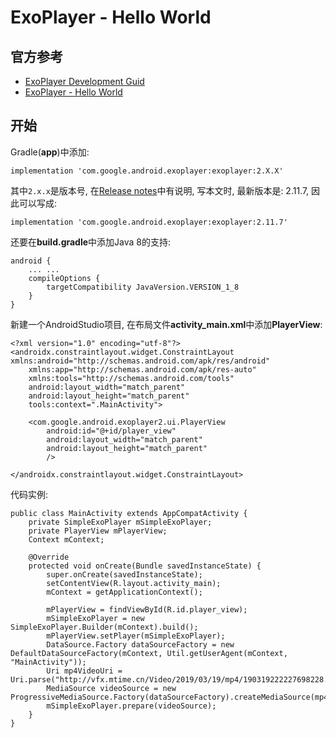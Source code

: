 # ExoPlayer - Hello World

## 官方参考
* [ExoPlayer Development Guid](https://exoplayer.dev/)
* [ExoPlayer - Hello World](https://exoplayer.dev/hello-world.html)
  
## 开始
Gradle(**app**)中添加:
```
implementation 'com.google.android.exoplayer:exoplayer:2.X.X'
```
其中`2.x.x`是版本号, 在[Release notes](https://github.com/google/ExoPlayer/blob/release-v2/RELEASENOTES.md)中有说明, 写本文时, 最新版本是: 2.11.7, 因此可以写成:
```
implementation 'com.google.android.exoplayer:exoplayer:2.11.7'
```

还要在**build.gradle**中添加Java 8的支持:
```
android {
    ... ...
    compileOptions {
        targetCompatibility JavaVersion.VERSION_1_8
    }
}
```

新建一个AndroidStudio项目, 在布局文件**activity_main.xml**中添加**PlayerView**:
```
<?xml version="1.0" encoding="utf-8"?>
<androidx.constraintlayout.widget.ConstraintLayout xmlns:android="http://schemas.android.com/apk/res/android"
    xmlns:app="http://schemas.android.com/apk/res-auto"
    xmlns:tools="http://schemas.android.com/tools"
    android:layout_width="match_parent"
    android:layout_height="match_parent"
    tools:context=".MainActivity">

    <com.google.android.exoplayer2.ui.PlayerView
        android:id="@+id/player_view"
        android:layout_width="match_parent"
        android:layout_height="match_parent"
        />

</androidx.constraintlayout.widget.ConstraintLayout>
```

代码实例:
```
public class MainActivity extends AppCompatActivity {
    private SimpleExoPlayer mSimpleExoPlayer;
    private PlayerView mPlayerView;
    Context mContext;

    @Override
    protected void onCreate(Bundle savedInstanceState) {
        super.onCreate(savedInstanceState);
        setContentView(R.layout.activity_main);
        mContext = getApplicationContext();

        mPlayerView = findViewById(R.id.player_view);
        mSimpleExoPlayer = new SimpleExoPlayer.Builder(mContext).build();
        mPlayerView.setPlayer(mSimpleExoPlayer);
        DataSource.Factory dataSourceFactory = new DefaultDataSourceFactory(mContext, Util.getUserAgent(mContext, "MainActivity"));
        Uri mp4VideoUri = Uri.parse("http://vfx.mtime.cn/Video/2019/03/19/mp4/190319222227698228.mp4");
        MediaSource videoSource = new ProgressiveMediaSource.Factory(dataSourceFactory).createMediaSource(mp4VideoUri);
        mSimpleExoPlayer.prepare(videoSource);
    }
}
```